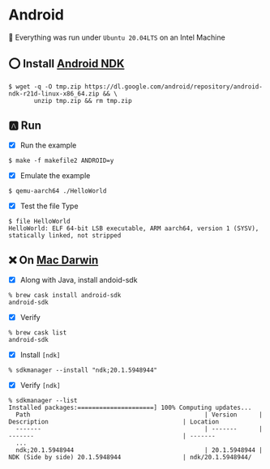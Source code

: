 # Android

:bookmark: Everything was run under `Ubuntu 20.04LTS` on an Intel Machine

## :o: Install [Android NDK](https://developer.android.com/ndk)


```
$ wget -q -O tmp.zip https://dl.google.com/android/repository/android-ndk-r21d-linux-x86_64.zip && \
       unzip tmp.zip && rm tmp.zip
```

## :a: Run 

- [x] Run the example

```
$ make -f makefile2 ANDROID=y
```

- [x] Emulate the example

```
$ qemu-aarch64 ./HelloWorld
```

- [x] Test the file Type

```
$ file HelloWorld
HelloWorld: ELF 64-bit LSB executable, ARM aarch64, version 1 (SYSV), statically linked, not stripped
```

## :x: On [Mac Darwin](makefile2-darwin)

- [x] Along with Java, install andoid-sdk

```
% brew cask install android-sdk
android-sdk
```

- [x] Verify

```
% brew cask list             
android-sdk
```

- [x] Install `[ndk]`

```
% sdkmanager --install "ndk;20.1.5948944"
```

- [x] Verify `[ndk]`

```
% sdkmanager --list
Installed packages:=====================] 100% Computing updates...             
  Path                                                | Version      | Description                                     | Location                                            
  -------                                             | -------      | -------                                         | -------                                             
  ...
  ndk;20.1.5948944                                    | 20.1.5948944 | NDK (Side by side) 20.1.5948944                 | ndk/20.1.5948944/                    
```
